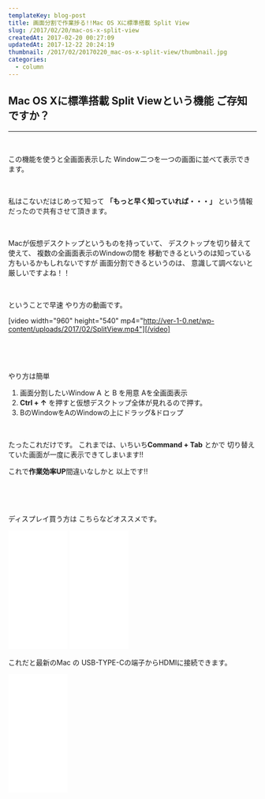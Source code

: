```yaml
---
templateKey: blog-post
title: 画面分割で作業捗る!!Mac OS Xに標準搭載 Split View
slug: /2017/02/20/mac-os-x-split-view
createdAt: 2017-02-20 00:27:09
updatedAt: 2017-12-22 20:24:19
thumbnail: /2017/02/20170220_mac-os-x-split-view/thumbnail.jpg
categories:
  - column
---
```


<h2></h2>
<h2>Mac OS Xに標準搭載 Split Viewという機能
ご存知ですか？</h2>

<hr />

&nbsp;

この機能を使うと全画面表示した
Window二つを一つの画面に並べて表示できます。

&nbsp;

私はこないだはじめって知って
<strong>「もっと早く知っていれば・・・」</strong>
という情報だったので共有させて頂きます。

&nbsp;

Macが仮想デスクトップというものを持っていて、
デスクトップを切り替えて使えて、
複数の全画面表示のWindowの間を
移動できるというのは知っている方もいるかもしれないですが
画面分割できるというのは、
意識して調べないと厳しいですよね！！

&nbsp;

ということで早速
やり方の動画です。

[video width="960" height="540" mp4="http://ver-1-0.net/wp-content/uploads/2017/02/SplitView.mp4"][/video]

&nbsp;

&nbsp;

やり方は簡単
<ol>
 	<li>画面分割したいWindow A と B を用意
Aを全画面表示</li>
 	<li><strong>Ctrl + ↑</strong> を押すと仮想デスクトップ全体が見れるので押す。</li>
 	<li>BのWindowをAのWindowの上にドラッグ&amp;ドロップ</li>
</ol>
&nbsp;

たったこれだけです。
これまでは、いちいち<strong>Command + Tab</strong> とかで
切り替えていた画面が一度に表示できてしまいます!!

これで<strong>作業効率UP</strong>間違いなしかと
以上です!!

&nbsp;

&nbsp;

ディスプレイ買う方は
こちらなどオススメです。

<iframe style="width: 120px; height: 240px;" src="//rcm-fe.amazon-adsystem.com/e/cm?lt1=_blank&amp;bc1=000000&amp;IS2=1&amp;bg1=FFFFFF&amp;fc1=000000&amp;lc1=0000FF&amp;t=llg01-22&amp;o=9&amp;p=8&amp;l=as4&amp;m=amazon&amp;f=ifr&amp;ref=as_ss_li_til&amp;asins=B01FQ6JM8S&amp;linkId=04d5f61b3b188251233e5c01d4fd446d" width="300" height="150" frameborder="0" marginwidth="0" marginheight="0" scrolling="no"></iframe>

<iframe style="width: 120px; height: 240px;" src="//rcm-fe.amazon-adsystem.com/e/cm?lt1=_blank&amp;bc1=000000&amp;IS2=1&amp;bg1=FFFFFF&amp;fc1=000000&amp;lc1=0000FF&amp;t=llg01-22&amp;o=9&amp;p=8&amp;l=as4&amp;m=amazon&amp;f=ifr&amp;ref=as_ss_li_til&amp;asins=B014I8SSD0&amp;linkId=1747b8fac3230078e4a3f82558d2c6e7" width="300" height="150" frameborder="0" marginwidth="0" marginheight="0" scrolling="no"></iframe>

これだと最新のMac の USB-TYPE-Cの端子からHDMIに接続できます。
<iframe style="width: 120px; height: 240px;" src="//rcm-fe.amazon-adsystem.com/e/cm?lt1=_blank&amp;bc1=000000&amp;IS2=1&amp;bg1=FFFFFF&amp;fc1=000000&amp;lc1=0000FF&amp;t=llg01-22&amp;o=9&amp;p=8&amp;l=as4&amp;m=amazon&amp;f=ifr&amp;ref=as_ss_li_til&amp;asins=B01CG7CMSM&amp;linkId=c47bc43afce7e2250c60fc2db1d6f6f5" width="300" height="150" frameborder="0" marginwidth="0" marginheight="0" scrolling="no"></iframe>
